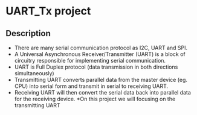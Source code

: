 # UART_Tx project
## Description
* There are many serial communication protocol as I2C, UART and SPI.
* A Universal Asynchronous Receiver/Transmitter (UART) is a block of circuitry responsible for implementing serial communication.
* UART is Full Duplex protocol (data transmission in both directions
simultaneously)
* Transmitting UART converts parallel data from the master device (eg. CPU) into serial form and transmit in serial to receiving UART.
* Receiving UART will then convert the serial data back into parallel data for the receiving device.
*On this project we will focusing on the transmitting UART
